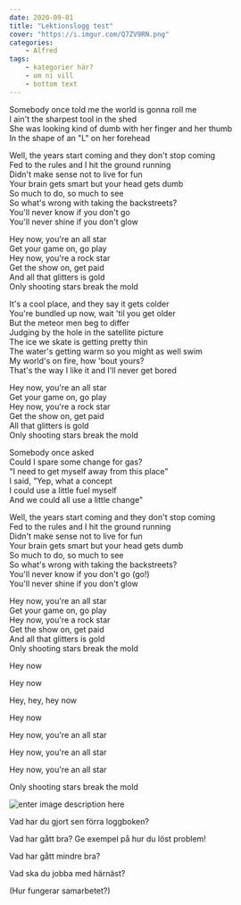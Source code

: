 ```yaml
---
date: 2020-09-01
title: "Lektionslogg test"
cover: "https://i.imgur.com/Q7ZV9RN.png"
categories: 
    - Alfred
tags:
    - kategorier här?
    - om ni vill
    - bottom text
---
```

Somebody once told me the world is gonna roll me  
I ain't the sharpest tool in the shed  
She was looking kind of dumb with her finger and her thumb  
In the shape of an "L" on her forehead

Well, the years start coming and they don't stop coming  
Fed to the rules and I hit the ground running  
Didn't make sense not to live for fun  
Your brain gets smart but your head gets dumb  
So much to do, so much to see  
So what's wrong with taking the backstreets?  
You'll never know if you don't go  
You'll never shine if you don't glow

Hey now, you're an all star  
Get your game on, go play  
Hey now, you're a rock star  
Get the show on, get paid  
And all that glitters is gold  
Only shooting stars break the mold

It's a cool place, and they say it gets colder  
You're bundled up now, wait 'til you get older  
But the meteor men beg to differ  
Judging by the hole in the satellite picture  
The ice we skate is getting pretty thin  
The water's getting warm so you might as well swim  
My world's on fire, how 'bout yours?  
That's the way I like it and I'll never get bored

Hey now, you're an all star  
Get your game on, go play  
Hey now, you're a rock star  
Get the show on, get paid  
All that glitters is gold  
Only shooting stars break the mold

Somebody once asked  
Could I spare some change for gas?  
"I need to get myself away from this place"  
I said, "Yep, what a concept  
I could use a little fuel myself  
And we could all use a little change"

Well, the years start coming and they don't stop coming  
Fed to the rules and I hit the ground running  
Didn't make sense not to live for fun  
Your brain gets smart but your head gets dumb  
So much to do, so much to see  
So what's wrong with taking the backstreets?  
You'll never know if you don't go (go!)  
You'll never shine if you don't glow

Hey now, you're an all star  
Get your game on, go play  
Hey now, you're a rock star  
Get the show on, get paid  
And all that glitters is gold  
Only shooting stars break the mold

Hey now

Hey now

Hey, hey, hey now

Hey now

Hey now, you're an all star

Hey now, you're an all star

Hey now, you're an all star

Only shooting stars break the mold

![enter image description here](https://i.imgur.com/AeupbTC.png)

Vad har du gjort sen förra loggboken?

Vad har gått bra? Ge exempel på hur du löst problem!

Vad har gått mindre bra? 

Vad ska du jobba med härnäst?

(Hur fungerar samarbetet?)
